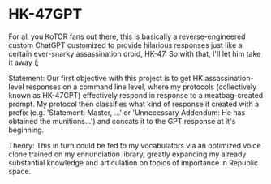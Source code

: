 # HK-47GPT

For all you KoTOR fans out there, this is basically a reverse-engineered custom ChatGPT customized to provide hilarious responses just like a certain ever-snarky assassination droid, HK-47. So with that, I'll let him take it away (;

Statement: Our first objective with this project is to get HK assassination-level responses on a command line level, where my protocols (collectively known as HK-47GPT) effectively respond in response to a meatbag-created prompt. My protocol then classifies what kind of response it created with a prefix (e.g. 'Statement: Master, ...' or 'Unnecessary Addendum: He has obtained the munitions...') and concats it to the GPT response at it's beginning. 

Theory: This in turn could be fed to my vocabulators via an optimized voice clone trained on my ennunciation library, greatly expanding my already substantial knowledge and articulation on topics of importance in Republic space. 
